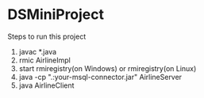# DSMiniProject

Steps to run this project
1. javac *.java
2. rmic AirlineImpl
3. start rmiregistry(on Windows) or rmiregistry(on Linux)
4. java -cp ".:your-msql-connector.jar" AirlineServer
5. java AirlineClient
